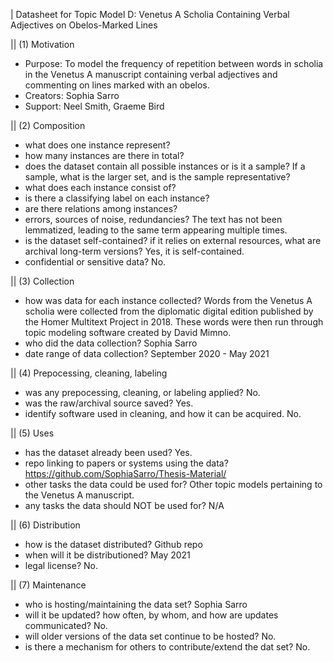 | Datasheet for Topic Model D: Venetus A Scholia Containing Verbal Adjectives on Obelos-Marked Lines

|| (1) Motivation

- Purpose: To model the frequency of repetition between words in scholia in the Venetus A manuscript containing verbal adjectives and commenting on lines marked with an obelos.
- Creators: Sophia Sarro
- Support: Neel Smith, Graeme Bird


|| (2) Composition

- what does one instance represent? 
- how many instances are there in total?
- does the dataset contain all possible instances or is it a sample? If a sample, what is the larger set, and is the sample representative?
- what does each instance consist of?
- is there a classifying label on each instance?
- are there relations among instances?
- errors, sources of noise, redundancies? The text has not been lemmatized, leading to the same term appearing multiple times. 
- is the dataset self-contained?  if it relies on external resources, what are archival long-term versions? Yes, it is self-contained.
- confidential or sensitive data? No.


|| (3) Collection

- how was data for each instance collected? Words from the Venetus A scholia were collected from the diplomatic digital edition published by the Homer Multitext Project in 2018. These words were then run through topic modeling software created by David Mimno. 
- who did the data collection? Sophia Sarro
- date range of data collection? September 2020 - May 2021


|| (4) Prepocessing, cleaning, labeling

- was any prepocessing, cleaning, or labeling applied? No.
- was the raw/archival source saved? Yes.
- identify software used in cleaning, and how it can be acquired. No.


|| (5) Uses

- has the dataset already been used? Yes.
- repo linking to papers or systems using the data? https://github.com/SophiaSarro/Thesis-Material/
- other tasks the data could be used for? Other topic models pertaining to the Venetus A manuscript.
- any tasks the data should NOT be used for? N/A


|| (6) Distribution


- how is the dataset distributed? Github repo
- when will it be distributioned? May 2021
- legal license? No.


|| (7) Maintenance

- who is hosting/maintaining the data set? Sophia Sarro
- will it be updated? how often, by whom, and how are updates communicated? No.
- will older versions of the data set continue to be hosted? No.
- is there a mechanism for others to contribute/extend the dat set? No.
